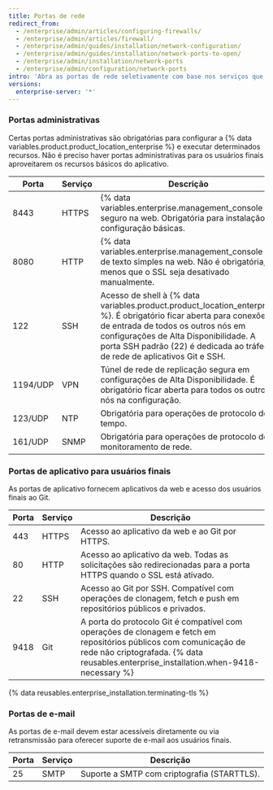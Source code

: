 ```yaml
---
title: Portas de rede
redirect_from:
  - /enterprise/admin/articles/configuring-firewalls/
  - /enterprise/admin/articles/firewall/
  - /enterprise/admin/guides/installation/network-configuration/
  - /enterprise/admin/guides/installation/network-ports-to-open/
  - /enterprise/admin/installation/network-ports
  - /enterprise/admin/configuration/network-ports
intro: 'Abra as portas de rede seletivamente com base nos serviços que você precisa expor para administradores, usuários finais e suporte por e-mail.'
versions:
  enterprise-server: '*'
---
```


### Portas administrativas

Certas portas administrativas são obrigatórias para configurar a {% data variables.product.product_location_enterprise %} e executar determinados recursos. Não é preciso haver portas administrativas para os usuários finais aproveitarem os recursos básicos do aplicativo.

| Porta    | Serviço | Descrição                                                                                                                                                                                                                                                                          |
| -------- | ------- | ---------------------------------------------------------------------------------------------------------------------------------------------------------------------------------------------------------------------------------------------------------------------------------- |
| 8443     | HTTPS   | {% data variables.enterprise.management_console %} seguro na web. Obrigatória para instalação e configuração básicas.                                                                                                                                                              |
| 8080     | HTTP    | {% data variables.enterprise.management_console %} de texto simples na web. Não é obrigatória, a menos que o SSL seja desativado manualmente.                                                                                                                                      |
| 122      | SSH     | Acesso de shell à {% data variables.product.product_location_enterprise %}. É obrigatório ficar aberta para conexões de entrada de todos os outros nós em configurações de Alta Disponibilidade. A porta SSH padrão (22) é dedicada ao tráfego de rede de aplicativos Git e SSH. |
| 1194/UDP | VPN     | Túnel de rede de replicação segura em configurações de Alta Disponibilidade. É obrigatório ficar aberta para todos os outros nós na configuração.                                                                                                                                  |
| 123/UDP  | NTP     | Obrigatória para operações de protocolo de tempo.                                                                                                                                                                                                                                  |
| 161/UDP  | SNMP    | Obrigatória para operações de protocolo de monitoramento de rede.                                                                                                                                                                                                                  |

### Portas de aplicativo para usuários finais

As portas de aplicativo fornecem aplicativos da web e acesso dos usuários finais ao Git.

| Porta | Serviço | Descrição                                                                                                                                                                                                    |
| ----- | ------- | ------------------------------------------------------------------------------------------------------------------------------------------------------------------------------------------------------------ |
| 443   | HTTPS   | Acesso ao aplicativo da web e ao Git por HTTPS.                                                                                                                                                              |
| 80    | HTTP    | Acesso ao aplicativo da web. Todas as solicitações são redirecionadas para a porta HTTPS quando o SSL está ativado.                                                                                          |
| 22    | SSH     | Acesso ao Git por SSH. Compatível com operações de clonagem, fetch e push em repositórios públicos e privados.                                                                                               |
| 9418  | Git     | A porta do protocolo Git é compatível com operações de clonagem e fetch em repositórios públicos com comunicação de rede não criptografada. {% data reusables.enterprise_installation.when-9418-necessary %}

{% data reusables.enterprise_installation.terminating-tls %}

### Portas de e-mail

As portas de e-mail devem estar acessíveis diretamente ou via retransmissão para oferecer suporte de e-mail aos usuários finais.

| Porta | Serviço | Descrição                                   |
| ----- | ------- | ------------------------------------------- |
| 25    | SMTP    | Suporte a SMTP com criptografia (STARTTLS). |
